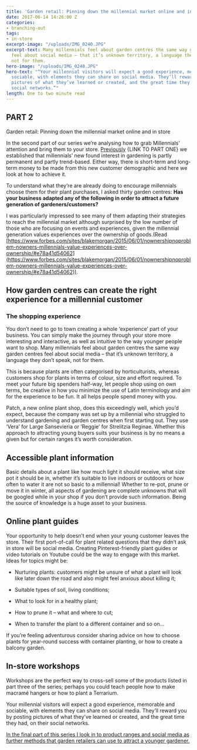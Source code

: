 ```yaml
---
title: 'Garden retail: Pinning down the millennial market online and in store'
date: 2017-06-14 14:26:00 Z
categories:
- branching-out
tags:
- in-store
excerpt-image: "/uploads/IMG_0240.JPG"
excerpt-text: Many millennials feel about garden centres the same way garden centres
  feel about social media – that it’s unknown territory, a language they don’t speak,
  not for them.
hero-image: "/uploads/IMG_0240.JPG"
hero-text: "“Your millennial visitors will expect a good experience, memorable and
  sociable, with elements they can share on social media. They’ll reward you by posting
  pictures of what they’ve learned or created, and the great time they had, on their
  social networks.”"
length: One to two minute read
---
```


## PART 2

Garden retail: Pinning down the millennial market online and in store

In the second part of our series we’re analysing how to grab Millennials’ attention and bring them to your store. [Previously](http://insideretail.com/articles/millennials-an-opportunity-for-independent-garden-retailers/) {LINK TO PART ONE} we established that millennials’ new found interest in gardening is partly permanent and partly trend-based. Either way, there is short-term and long-term money to be made from this new customer demographic and here we look at how to achieve it.

To understand what they’re are already doing to encourage millennials choose them for their plant purchases, I asked thirty garden centres: **Has your business adapted any of the following in order to attract a future generation of gardeners/customers?**

I was particularly impressed to see many of them adapting their strategies to reach the millennial market although surprised by the low number of those who are focusing on events and experiences, given the millennial generation values experiences over the ownership of goods.(Read [https://www.forbes.com/sites/blakemorgan/2015/06/01/nownershipnoproblem-nowners-millennials-value-experiences-over-ownership/#e78a41d54062](https://www.forbes.com/sites/blakemorgan/2015/06/01/nownershipnoproblem-nowners-millennials-value-experiences-over-ownership/#e78a41d54062)).

## How garden centres can create the right experience for a millennial customer

### The shopping experience

You don’t need to go to town creating a whole ‘experience’ part of your business. You can simply make the journey through your store more interesting and interactive, as well as intuitive to the way younger people want to shop. Many millennials feel about garden centres the same way garden centres feel about social media – that it’s unknown territory, a language they don’t speak, not for them.

This is because plants are often categorised by horticulturists, whereas customers shop for plants in terms of colour, size and effort required. To meet your future big spenders half-way, let people shop using on own terms, be creative in how you minimize the use of Latin terminology and aim for the experience to be fun. It all helps people spend money with you.

Patch, a new online plant shop, does this exceedingly well, which you’d expect, because the company was set up by a millennial who struggled to understand gardening and garden centres when first starting out. They use ‘Vera’ for Large Sansevieria or ‘Reggie’ for Strelitzia Reginae. Whether this approach to attracting young buyers suits your business is by no means a given but for certain ranges it’s worth consideration.

## Accessible plant information

Basic details about a plant like how much light it should receive, what size pot it should be in, whether it’s suitable to live indoors or outdoors or how often to water it are not so basic to a millennial! Whether to re-pot, prune or move it in winter, all aspects of gardening are complete unknowns that will be googled while in your shop if you don’t provide such information. Being the source of knowledge is a huge asset to your business.

## Online plant guides

Your opportunity to help doesn’t end when your young customer leaves the store. Their first port-of-call for plant related questions that they didn’t ask in store will be social media. Creating Pinterest-friendly plant guides or video tutorials on Youtube could be the way to engage with this market. Ideas for topics might be:

* Nurturing plants: customers might be unsure of what a plant will look like later down the road and also might feel anxious about killing it;

* Suitable types of soil, living conditions;

* What to look for in a healthy plant;

* How to prune it – what and where to cut;

* When to transfer the plant to a different container and so on…

If you’re feeling adventurous consider sharing advice on how to choose plants for year-round success with container planting, or how to create a balcony garden.

## In-store workshops

Workshops are the perfect way to cross-sell some of the products listed in part three of the series; perhaps you could teach people how to make macramé hangers or how to plant a Terrarium.

Your millennial visitors will expect a good experience, memorable and sociable, with elements they can share on social media. They’ll reward you by posting pictures of what they’ve learned or created, and the great time they had, on their social networks.

[In the final part of this series I look in to product ranges and social media as further methods that garden retailers can use to attract a younger gardener.](http://insideretail.com/articles/garden-retail-building-a-long-term-relationship-with-the-millennial-customer/)